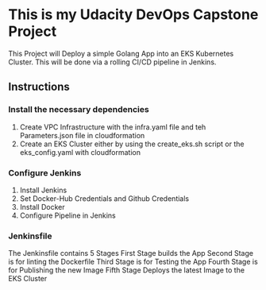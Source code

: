# This is my Udacity DevOps Capstone Project

This Project will Deploy a simple Golang App into an EKS Kubernetes Cluster. This will be done via a rolling CI/CD pipeline in Jenkins.

## Instructions

### Install the necessary dependencies

1. Create VPC Infrastructure with the infra.yaml file and teh Parameters.json file in cloudformation
2. Create an EKS Cluster either by using the create_eks.sh script or the eks_config.yaml with cloudformation

### Configure Jenkins

1. Install Jenkins
2. Set Docker-Hub Credentials and Github Credentials
3. Install Docker
4. Configure Pipeline in Jenkins

### Jenkinsfile

The Jenkinsfile contains 5 Stages
First Stage builds the App
Second Stage is for linting the Dockerfile
Third Stage is for Testing the App
Fourth Stage is for Publishing the new Image
Fifth Stage Deploys the latest Image to the EKS Cluster
